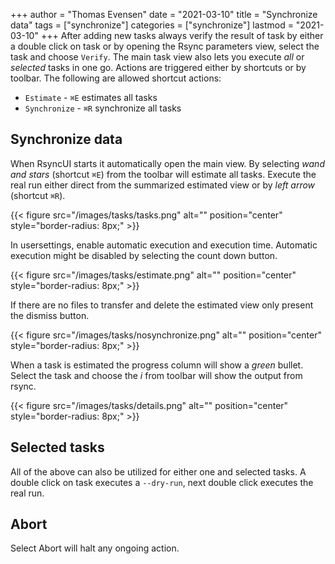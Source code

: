 +++
author = "Thomas Evensen"
date = "2021-03-10"
title =  "Synchronize data"
tags = ["synchronize"]
categories = ["synchronize"]
lastmod = "2021-03-10"
+++
After adding new tasks always verify the result of task by either a double click on task or by opening the Rsync parameters view, select the task and choose `Verify`.  The main task view also lets you execute *all* or *selected* tasks in one go. Actions are triggered either by shortcuts or by toolbar. The following are allowed shortcut actions:

- `Estimate` - `⌘E` estimates all tasks
- `Synchronize` - `⌘R` synchronize all tasks 

##  Synchronize data

When RsyncUI starts it automatically open the main view. By selecting *wand and stars*  (shortcut `⌘E`) from the toolbar will estimate all tasks. Execute the real run either direct from the summarized estimated view or by *left arrow* (shortcut `⌘R`). 

{{< figure src="/images/tasks/tasks.png" alt="" position="center" style="border-radius: 8px;" >}}

In usersettings, enable automatic execution and execution time. Automatic execution might be disabled by selecting the count down button.

{{< figure src="/images/tasks/estimate.png" alt="" position="center" style="border-radius: 8px;" >}}

If there are no files to transfer and delete the estimated view only present the dismiss button.

{{< figure src="/images/tasks/nosynchronize.png" alt="" position="center" style="border-radius: 8px;" >}}

When a task is estimated the progress column will show  a *green* bullet. Select the task and choose the *i* from toolbar will show the output from rsync. 

{{< figure src="/images/tasks/details.png" alt="" position="center" style="border-radius: 8px;" >}}

## Selected tasks

All of the above can also be utilized for either one and selected tasks. A double click on task executes a `--dry-run`, next double click executes the real run.

## Abort

Select Abort will halt any ongoing action.
